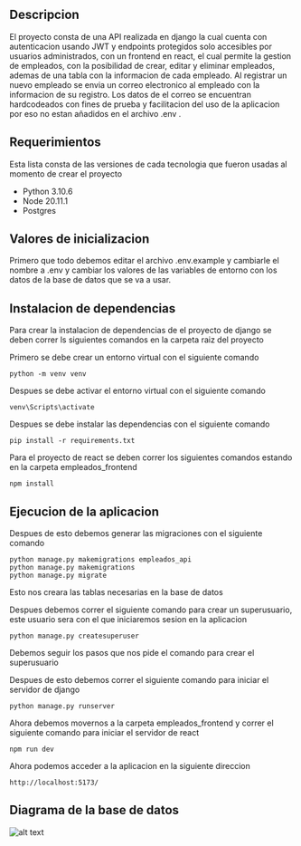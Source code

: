 ## Descripcion

El proyecto consta de una API realizada en django la cual cuenta con autenticacion usando JWT y endpoints protegidos solo accesibles por usuarios administrados, con un frontend en react, el cual permite la gestion de empleados, con la posibilidad de crear, editar y eliminar empleados, ademas de una tabla con la informacion de cada empleado. Al registrar un nuevo empleado se envia un correo electronico al empleado con la informacion de su registro. Los datos de el correo se encuentran hardcodeados con fines de prueba y facilitacion del uso de la aplicacion por eso no estan añadidos en el archivo .env .

## Requerimientos

Esta lista consta de las versiones de cada tecnologia que fueron usadas al momento de crear el proyecto

* Python 3.10.6
* Node 20.11.1
* Postgres 

## Valores de inicializacion

Primero que todo debemos editar el archivo .env.example y cambiarle el nombre a .env y cambiar los valores de las variables de entorno con los datos de la base de datos que se va a usar.


## Instalacion de dependencias

Para crear la instalacion de dependencias de el proyecto de django se deben correr ls siguientes comandos en la carpeta raiz del proyecto

Primero se debe crear un entorno virtual con el siguiente comando

```
python -m venv venv
```

Despues se debe activar el entorno virtual con el siguiente comando

```
venv\Scripts\activate
```

Despues se debe instalar las dependencias con el siguiente comando

```
pip install -r requirements.txt
```

Para el proyecto de react se deben correr los siguientes comandos estando en la carpeta empleados_frontend

```
npm install
```

## Ejecucion de la aplicacion

Despues de esto debemos generar las migraciones con el siguiente comando

```
python manage.py makemigrations empleados_api
python manage.py makemigrations
python manage.py migrate
```

Esto nos creara las tablas necesarias en la base de datos

Despues debemos correr el siguiente comando para crear un superusuario, este usuario sera con el que iniciaremos sesion en la aplicacion

```
python manage.py createsuperuser
```
Debemos seguir los pasos que nos pide el comando para crear el superusuario

Despues de esto debemos correr el siguiente comando para iniciar el servidor de django

```
python manage.py runserver
```

Ahora debemos movernos a la carpeta empleados_frontend y correr el siguiente comando para iniciar el servidor de react

```
npm run dev
```

Ahora podemos acceder a la aplicacion en la siguiente direccion

```
http://localhost:5173/
```


## Diagrama de la base de datos

![alt text](https://i.imgur.com/SCdNwG0.png)

